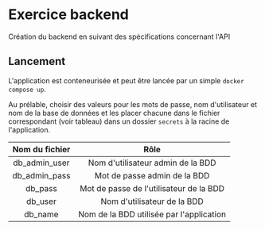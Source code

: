 # Exercice backend

Création du backend en suivant des spécifications concernant l'API

## Lancement

L'application est conteneurisée et peut être lancée par un simple `docker compose up`.

Au prélable, choisir des valeurs pour les mots de passe, nom d'utilisateur et nom de la base de données et les placer chacune dans le fichier correspondant (voir tableau) dans un dossier `secrets` à la racine de l'application.

Nom du fichier | Rôle
:-------------:|:----:
db_admin_user  | Nom d'utilisateur admin de la BDD
db_admin_pass  | Mot de passe admin de la BDD
db_pass        | Mot de passe de l'utilisateur de la BDD
db_user        | Nom d'utilisateur de la BDD
db_name        | Nom de la BDD utilisée par l'application
